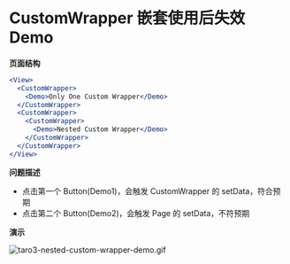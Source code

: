 # CustomWrapper 嵌套使用后失效 Demo

**页面结构**

```jsx
<View>
  <CustomWrapper>
    <Demo>Only One Custom Wrapper</Demo>
  </CustomWrapper>
  <CustomWrapper>
    <CustomWrapper>
      <Demo>Nested Custom Wrapper</Demo>
    </CustomWrapper>
  </CustomWrapper>
</View>
```

**问题描述**

- 点击第一个 Button(Demo1)，会触发 CustomWrapper 的 setData，符合预期
- 点击第二个 Button(Demo2)，会触发 Page 的 setData，不符预期

**演示**

![taro3-nested-custom-wrapper-demo.gif](https://github.com/CS-Tao/github-content/raw/master/contents/github/others/taro3-nested-custom-wrapper-demo.gif)
